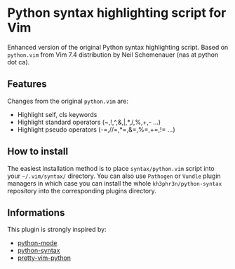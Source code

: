 Python syntax highlighting script for Vim
=========================================

Enhanced version of the original Python syntax highlighting script.
Based on `python.vim` from Vim 7.4 distribution by Neil Schemenauer (nas at python dot ca).

Features
--------

Changes from the original `python.vim` are:

* Highlight self, cls keywords
* Highlight standard operators (~,!,^,&,|,*,/,%,+,- ...)
* Highlight pseudo operators (-=,//=,*=,&=,%=,+=,!= ...)

How to install
--------------

The easiest installation method is to place `syntax/python.vim` script into your `~/.vim/syntax/` directory.
You can also use `Pathogen` or `Vundle` plugin managers in which case you can install the whole `kh3phr3n/python-syntax`
repository into the corresponding plugins directory.

Informations
------------

This plugin is strongly inspired by:

* [python-mode](https://github.com/klen/python-mode)
* [python-syntax](https://github.com/hdima/python-syntax)
* [pretty-vim-python](https://github.com/pfdevilliers/Pretty-Vim-Python)

